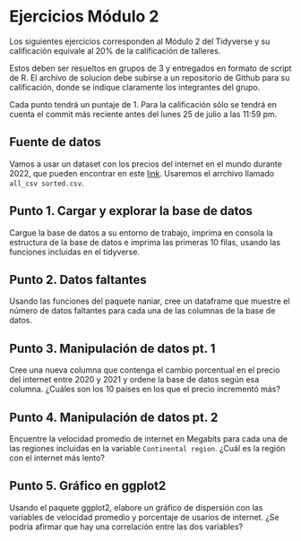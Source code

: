 # Ejercicios Módulo 2

Los siguientes ejercicios corresponden al Módulo 2 del Tidyverse y su calificación equivale al 20% de la calificación de talleres.

Estos deben ser resueltos en grupos de 3 y entregados en formato de script de R. El archivo de solucíon debe subirse a un repositorio de Github para su calificación, donde se indique claramente los integrantes del grupo.

Cada punto tendrá un puntaje de 1. Para la calificación sólo se tendrá en cuenta el commit más reciente antes del lunes 25 de julio a las 11:59 pm.

## Fuente de datos

Vamos a usar un dataset con los precios del internet en el mundo durante 2022, que pueden encontrar en este [link](https://www.kaggle.com/datasets/ramjasmaurya/1-gb-internet-price?select=all_csv+sorted.csv). Usaremos el arrchivo llamado `all_csv sorted.csv`.

## Punto 1. Cargar y explorar la base de datos

Cargue la base de datos a su entorno de trabajo, imprima en consola la estructura de la base de datos e imprima las primeras 10 filas, usando las funciones incluidas en el tidyverse.

## Punto 2. Datos faltantes

Usando las funciones del paquete naniar, cree un dataframe que muestre el número de datos faltantes para cada una de las columnas de la base de datos.

## Punto 3. Manipulación de datos pt. 1

Cree una nueva columna que contenga el cambio porcentual en el precio del internet entre 2020 y 2021 y ordene la base de datos según esa columna. ¿Cuáles son los 10 países en los que el precio incrementó más?

## Punto 4. Manipulación de datos pt. 2

Encuentre la velocidad promedio de internet en Megabits para cada una de las regiones incluidas en la variable `Continental region`. ¿Cuál es la región con el internet más lento?

## Punto 5. Gráfico en ggplot2

Usando el paquete ggplot2, elabore un gráfico de dispersión con las variables de velocidad promedio y porcentaje de usarios de internet. ¿Se podría afirmar que hay una correlación entre las dos variables?
